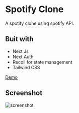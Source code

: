 # Spotify Clone 
A spotify clone using spotify API.

## Buit with
- Next Js
- Next Auth
- Recoil for state management
- Tailwind CSS

[Demo](https://spotify-clone-nextjs-psi.vercel.app/login)

## Screenshot
![screenshot](https://shahryartayeb.com/assets/img/projects/spotify.png)
